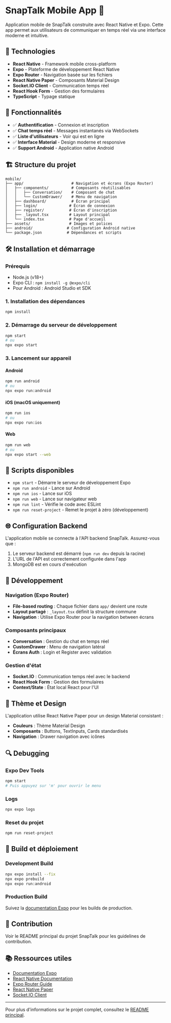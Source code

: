 # SnapTalk Mobile App 📱

Application mobile de SnapTalk construite avec React Native et Expo. Cette app permet aux utilisateurs de communiquer en temps réel via une interface moderne et intuitive.

## 🚀 Technologies

- **React Native** - Framework mobile cross-platform
- **Expo** - Plateforme de développement React Native
- **Expo Router** - Navigation basée sur les fichiers
- **React Native Paper** - Composants Material Design
- **Socket.IO Client** - Communication temps réel
- **React Hook Form** - Gestion des formulaires
- **TypeScript** - Typage statique

## 📱 Fonctionnalités

- ✅ **Authentification** - Connexion et inscription
- ✅ **Chat temps réel** - Messages instantanés via WebSockets
- ✅ **Liste d'utilisateurs** - Voir qui est en ligne
- ✅ **Interface Material** - Design moderne et responsive
- ✅ **Support Android** - Application native Android

## 🏗️ Structure du projet

```
mobile/
├── app/                     # Navigation et écrans (Expo Router)
│   ├── components/          # Composants réutilisables
│   │   ├── Conversation/    # Composant de chat
│   │   └── CustomDrawer/    # Menu de navigation
│   ├── dashboard/           # Écran principal
│   ├── login/              # Écran de connexion
│   ├── register/           # Écran d'inscription
│   ├── _layout.tsx         # Layout principal
│   └── index.tsx           # Page d'accueil
├── assets/                 # Images et polices
├── android/               # Configuration Android native
└── package.json           # Dépendances et scripts
```

## 🛠️ Installation et démarrage

### Prérequis
- Node.js (v18+)
- Expo CLI : `npm install -g @expo/cli`
- Pour Android : Android Studio et SDK

### 1. Installation des dépendances

```bash
npm install
```

### 2. Démarrage du serveur de développement

```bash
npm start
# ou
npx expo start
```

### 3. Lancement sur appareil

#### Android
```bash
npm run android
# ou
npx expo run:android
```

#### iOS (macOS uniquement)
```bash
npm run ios
# ou
npx expo run:ios
```

#### Web
```bash
npm run web
# ou
npx expo start --web
```

## 🔧 Scripts disponibles

- `npm start` - Démarre le serveur de développement Expo
- `npm run android` - Lance sur Android
- `npm run ios` - Lance sur iOS
- `npm run web` - Lance sur navigateur web
- `npm run lint` - Vérifie le code avec ESLint
- `npm run reset-project` - Remet le projet à zéro (développement)

## 🌐 Configuration Backend

L'application mobile se connecte à l'API backend SnapTalk. Assurez-vous que :

1. Le serveur backend est démarré (`npm run dev` depuis la racine)
2. L'URL de l'API est correctement configurée dans l'app
3. MongoDB est en cours d'exécution

## 📂 Développement

### Navigation (Expo Router)
- **File-based routing** : Chaque fichier dans `app/` devient une route
- **Layout partagé** : `_layout.tsx` définit la structure commune
- **Navigation** : Utilise Expo Router pour la navigation between écrans

### Composants principaux
- **Conversation** : Gestion du chat en temps réel
- **CustomDrawer** : Menu de navigation latéral
- **Écrans Auth** : Login et Register avec validation

### Gestion d'état
- **Socket.IO** : Communication temps réel avec le backend
- **React Hook Form** : Gestion des formulaires
- **Context/State** : État local React pour l'UI

## 🎨 Thème et Design

L'application utilise React Native Paper pour un design Material consistant :
- **Couleurs** : Thème Material Design
- **Composants** : Buttons, TextInputs, Cards standardisés
- **Navigation** : Drawer navigation avec icônes

## 🔍 Debugging

### Expo Dev Tools
```bash
npm start
# Puis appuyez sur 'm' pour ouvrir le menu
```

### Logs
```bash
npx expo logs
```

### Reset du projet
```bash
npm run reset-project
```

## 📱 Build et déploiement

### Development Build
```bash
npx expo install --fix
npx expo prebuild
npx expo run:android
```

### Production Build
Suivez la [documentation Expo](https://docs.expo.dev/deploy/build-project/) pour les builds de production.

## 🤝 Contribution

Voir le README principal du projet SnapTalk pour les guidelines de contribution.

## 📚 Ressources utiles

- [Documentation Expo](https://docs.expo.dev/)
- [React Native Documentation](https://reactnative.dev/docs/getting-started)
- [Expo Router Guide](https://docs.expo.dev/router/introduction)
- [React Native Paper](https://callstack.github.io/react-native-paper/)
- [Socket.IO Client](https://socket.io/docs/v4/client-api/)

---

Pour plus d'informations sur le projet complet, consultez le [README principal](../../README.md).
